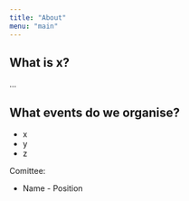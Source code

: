 ```yaml
---
title: "About"
menu: "main"
---
```


## What is x?

...

## What events do we organise?
* x
* y
* z

Comittee:

* Name - Position

